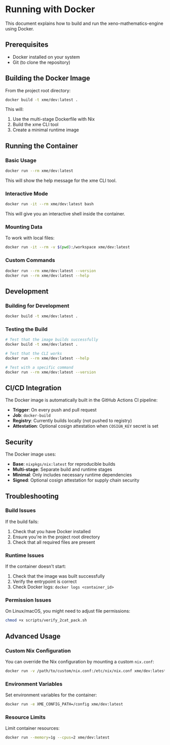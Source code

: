 # Running with Docker

This document explains how to build and run the xeno-mathematics-engine using Docker.

## Prerequisites

- Docker installed on your system
- Git (to clone the repository)

## Building the Docker Image

From the project root directory:

```bash
docker build -t xme/dev:latest .
```

This will:
1. Use the multi-stage Dockerfile with Nix
2. Build the xme CLI tool
3. Create a minimal runtime image

## Running the Container

### Basic Usage

```bash
docker run --rm xme/dev:latest
```

This will show the help message for the xme CLI tool.

### Interactive Mode

```bash
docker run -it --rm xme/dev:latest bash
```

This will give you an interactive shell inside the container.

### Mounting Data

To work with local files:

```bash
docker run -it --rm -v $(pwd):/workspace xme/dev:latest
```

### Custom Commands

```bash
docker run --rm xme/dev:latest --version
docker run --rm xme/dev:latest --help
```

## Development

### Building for Development

```bash
docker build -t xme/dev:latest .
```

### Testing the Build

```bash
# Test that the image builds successfully
docker build -t xme/dev:latest .

# Test that the CLI works
docker run --rm xme/dev:latest --help

# Test with a specific command
docker run --rm xme/dev:latest --version
```

## CI/CD Integration

The Docker image is automatically built in the GitHub Actions CI pipeline:

- **Trigger**: On every push and pull request
- **Job**: `docker-build`
- **Registry**: Currently builds locally (not pushed to registry)
- **Attestation**: Optional cosign attestation when `COSIGN_KEY` secret is set

## Security

The Docker image uses:
- **Base**: `nixpkgs/nix:latest` for reproducible builds
- **Multi-stage**: Separate build and runtime stages
- **Minimal**: Only includes necessary runtime dependencies
- **Signed**: Optional cosign attestation for supply chain security

## Troubleshooting

### Build Issues

If the build fails:
1. Check that you have Docker installed
2. Ensure you're in the project root directory
3. Check that all required files are present

### Runtime Issues

If the container doesn't start:
1. Check that the image was built successfully
2. Verify the entrypoint is correct
3. Check Docker logs: `docker logs <container_id>`

### Permission Issues

On Linux/macOS, you might need to adjust file permissions:
```bash
chmod +x scripts/verify_2cat_pack.sh
```

## Advanced Usage

### Custom Nix Configuration

You can override the Nix configuration by mounting a custom `nix.conf`:

```bash
docker run -v /path/to/custom/nix.conf:/etc/nix/nix.conf xme/dev:latest
```

### Environment Variables

Set environment variables for the container:

```bash
docker run -e XME_CONFIG_PATH=/config xme/dev:latest
```

### Resource Limits

Limit container resources:

```bash
docker run --memory=1g --cpus=2 xme/dev:latest
```
